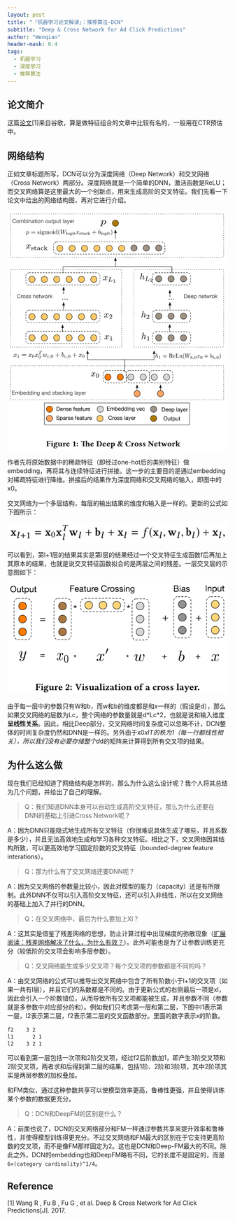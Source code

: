 ```yaml
---
layout: post
title: "「机器学习论文解读」：推荐算法-DCN"
subtitle: "Deep & Cross Network for Ad Click Predictions"
author: "Wenqian"
header-mask: 0.4
tags:
  - 机器学习
  - 深度学习
  - 推荐算法
---
```


## 论文简介
这篇[论文](https://arxiv.org/pdf/1708.05123.pdf)[1]来自谷歌，算是做特征组合的文章中比较有名的，一般用在CTR预估中。

## 网络结构
正如文章标题所写，DCN可以分为深度网络（Deep Network）和交叉网络（Cross Network）两部分。深度网络就是一个简单的DNN，激活函数是ReLU；而交叉网络算是这里最大的一个创新点，用来生成高阶的交叉特征。我们先看一下论文中给出的网络结构图，再对它进行介绍。

![img](/img/in-post/papers/dcn/network-structure.png)

作者先将原始数据中的稀疏特征（即经过one-hot后的类别特征）做embedding，再将其与连续特征进行拼接。这一步的主要目的是通过embedding对稀疏特征进行降维。拼接后的结果作为深度网络和交叉网络的输入，即图中的x0。

交叉网络为一个多层结构，每层的输出结果的维度和输入是一样的。更新的公式如下图所示：

![img](/img/in-post/papers/dcn/formula1.png)

可以看到，第l+1层的结果其实是第l层的结果经过一个交叉特征生成函数f后再加上其原本的结果，也就是说交叉特征函数拟合的是两层之间的残差。一层交叉层的示意图如下：

![img](/img/in-post/papers/dcn/layer.png)

由于每一层中的参数只有W和b，而w和b的维度都是和x一样的（假设是d），那么如果交叉网络的层数为Lc，整个网络的参数量就是d\*Lc\*2，也就是说和输入维度**呈线性关系**。因此，相比Deep部分，交叉网络时间复杂度可以忽略不计，DCN整体的时间复杂度仍然和DNN是一样的。另外由于x0*xlT的秩为1（每一行都线性相关），所以我们没有必要存储整个d*d的矩阵来计算得到所有交叉项的结果。

## 为什么这么做
现在我们已经知道了网络结构是怎样的，那么为什么这么设计呢？我个人将其总结为几个问题，并给出了自己的理解。

> Q：我们知道DNN本身可以自动生成高阶交叉特征，那么为什么还要在DNN的基础上引进Cross Network呢？

A：因为DNN只能隐式地生成所有交叉特征（你很难说具体生成了哪些，并且系数是多少），并且无法高效地生成和学习各种交叉特征。相比之下，交叉网络因其结构所致，可以更高效地学习固定阶数的交叉特征（bounded-degree feature interations）。

> Q：那为什么有了交叉网络还要DNN呢？

A：因为交叉网络的参数量比较小，因此对模型的能力（capacity）还是有所限制。此外DNN不仅可以引入高阶交叉特征，还可以引入非线性，所以在交叉网络的基础上加入了并行的DNN。

> Q：在交叉网络中，最后为什么要加上Xl？

A：这其实是借鉴了残差网络的思想，防止计算过程中出现梯度的弥散现象（[扩展阅读：残差网络解决了什么，为什么有效？](https://zhuanlan.zhihu.com/p/80226180)）。此外可能也是为了让参数训练更充分（较低阶的交叉项会影响多层参数）。

> Q：交叉网络能生成多少交叉项？每个交叉项的参数都是不同的吗？

A：由交叉网络的公式可以推导出交叉网络中包含了所有阶数小于l+1的交叉项（如果一共有l层），并且它们的系数都是不同的。由于更新公式的右侧最后一项是xl，因此会引入一个阶数错位，从而导致所有交叉项都能被生成，并且参数不同（参数就是多参数中对应部分的和）。例如我们只考虑第一层和第二层，下图中l1表示第一层，l2表示第二层，f2表示第二层的交叉函数部分。里面的数字表示x的阶数。
```
f2    3 2
l1      2 1
l2    3 2 1
```
可以看到第一层包括一次项和2阶交叉项，经过f2后阶数加1，即产生3阶交叉项和2阶交叉项，两者求和后得到第二层的结果，包括1阶、2阶和3阶项，其中2阶项其实是两层参数的加权叠加。

和FM类似，通过这种参数共享可以使模型效率更高，鲁棒性更强，并且使得训练某个参数的数据更充分。

> Q：DCN和DeepFM的区别是什么？

A：前面也说了，DCN的交叉网络部分和FM一样通过参数共享来提升效率和鲁棒性，并使得模型训练得更充分。不过交叉网络和FM最大的区别在于它支持更高阶数的交叉项，而不是像FM那样固定为2。这也是DCN和Deep-FM最大的不同。除此之外，DCN的embedding也和DeepFM略有不同，它的长度不是固定的，而是 `6×(category cardinality)^1/4`。


## Reference
[1] Wang R , Fu B , Fu G , et al. Deep & Cross Network for Ad Click Predictions[J]. 2017.
